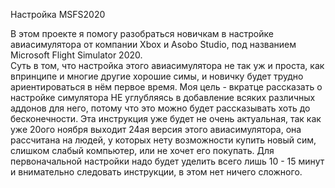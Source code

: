 Настройка MSFS2020

В этом проекте я помогу разобраться новичкам в настройке авиасимулятора от компании Xbox и  Asobo Studio, под названием Microsoft Flight Simulator 2020.    
Суть в том, что настройка этого авиасимулятора не так уж и проста, как впринципе и многие другие хорошие симы, и новичку будет трудно ариентироваться в нём первое время. 
Моя цель - вкратце рассказать о настройке симулятора НЕ углубляясь в добавление всяких различных аддонов для него, потому что это можно будет рассказывать хоть до бесконечности. 
Эта инструкция уже будет не очень актуальная, так как уже 20ого ноября выходит 24ая версия этого авиасимулятора, она рассчитана на людей, у которых нету возможности купить новый сим, слишком слабый компьютер, или не хочет его покупать. 
Для первоначальной настройки надо будет уделить всего лишь 10 - 15 минут и внимательно следовать инструкции, в этом нет ничего сложного.
